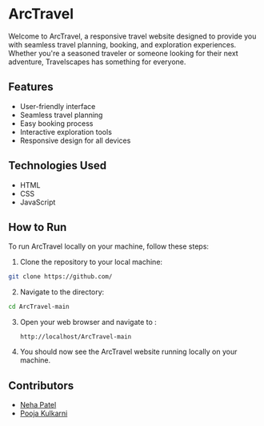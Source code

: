 # ArcTravel

Welcome to ArcTravel, a responsive travel website designed to provide you with seamless travel planning, booking, and exploration experiences. Whether you're a seasoned traveler or someone looking for their next adventure, Travelscapes has something for everyone.

## Features

- User-friendly interface
- Seamless travel planning
- Easy booking process
- Interactive exploration tools
- Responsive design for all devices

## Technologies Used

- HTML
- CSS
- JavaScript

## How to Run

To run ArcTravel locally on your machine, follow these steps:

1. Clone the repository to your local machine:

```bash
git clone https://github.com/
```

2. Navigate to the directory:

```bash
cd ArcTravel-main
```

3. Open your web browser and navigate to :
   ```
   http://localhost/ArcTravel-main
   ```

4. You should now see the ArcTravel website running locally on your machine.

## Contributors

- [Neha Patel](https://github.com/Neehhaaaa07)
- [Pooja Kulkarni](https://github.com/)
